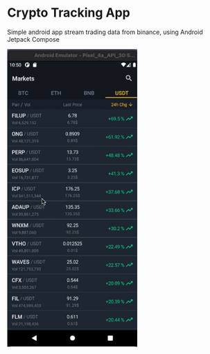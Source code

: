 # Crypto Tracking App
Simple android app stream trading data from binance, using Android Jetpack Compose

<p align="left">
  <img src="assets/demo.gif" width="300" title="screenshot">
</p>
